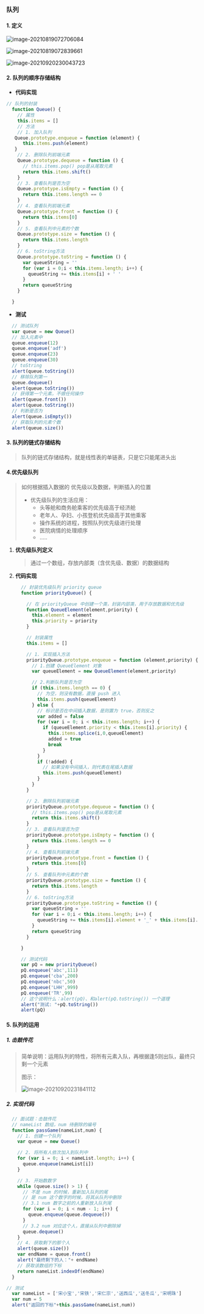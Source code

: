 ### 队列

#### 1. 定义

![image-20210819072706084](https://gitee.com/tangrui-star/picture/raw/master/20210819072706.png)

![image-20210819072839661](https://gitee.com/tangrui-star/picture/raw/master/20210923003015.png)

![image-20210920230043723](https://gitee.com/tangrui-star/picture/raw/master/20210920230043.png)



#### 2. 队列的顺序存储结构

- **代码实现**

```js
// 队列的封装
  function Queue() {
    // 属性
    this.items = []
    // 方法
    // 1. 加入队列
   Queue.prototype.enqueue = function (element) {
      this.items.push(element)
   }
    // 2. 删除队列前端元素
    Queue.prototype.dequeue = function () {
      // this.items.pop() pop是从尾取元素
      return this.items.shift()
    }
    // 3. 查看队列是否为空
    Queue.prototype.isEmpty = function () {
      return this.items.length == 0
    }
    // 4. 查看队列前端元素
    Queue.prototype.front = function () {
      return this.items[0]
    }
    // 5. 查看队列中元素的个数
    Queue.prototype.size = function () {
      return this.items.length
    }
    // 6. toString方法
    Queue.prototype.toString = function () {
      var queueString = ''
      for (var i = 0;i < this.items.length; i++) {
        queueString += this.items[i] + ' '
      }
      return queueString
    }

  }

```

- **测试**

```js
  // 测试队列
  var queue = new Queue()
  // 加入元素中
  queue.enqueue(12)
  queue.enqueue('adf')
  queue.enqueue(23)
  queue.enqueue(30)
  // toString
  alert(queue.toString())
  // 移除队列第一
  queue.dequeue()
  alert(queue.toString())
  // 获得第一个元素，不做任何操作
  alert(queue.front())
  alert(queue.toString())
  // 判断是否为
  alert(queue.isEmpty())
  // 获取队列的元素个数
  alert(queue.size())
```

#### 3. 队列的链式存储结构

> 队列的链式存储结构，就是线性表的单链表，只是它只能尾进头出



#### 4.优先级队列

> 如何根据插入数据的 优先级以及数据，判断插入的位置
>
> - 优先级队列的生活应用：
>   - 头等舱和商务舱乘客的优先级高于经济舱
>   - 老年人、孕妇、小孩登机优先级高于其他乘客
>   - 操作系统的进程，按照队列优先级进行处理
>   - 医院病情的处理顺序
>   - .....

1. **优先级队列定义**

   > 通过一个数组，存放内部类（含优先级、数据）的数据结构

2. **代码实现**

   ```js
     // 封装优先级队列 priority queue
     function priorityQueue() {
   
       // 在 priorityQueue 中创建一个类，封装内部类，用于存放数据和优先级
       function QueueElement(element,priority) {
         this.element = element
         this.priority = priority
       }
   
       // 封装属性
       this.items = []
   
       // 1. 实现插入方法
       priorityQueue.prototype.enqueue = function (element,priority) {
         // 1.创建 QueueElement 对象
         var queueElement = new QueueElement(element,priority)
   
         // 2.判断队列是否为空
         if (this.items.length == 0) {
           // 为空，则没有数据，直接 push 进入
           this.items.push(queueElement)
         } else {
           // 标识是否在中间插入数据，是则置为 true，否则反之
           var added = false
           for (var i = 0; i < this.items.length; i++) {
             if (queueElement.priority < this.items[i].priority) {
               this.items.splice(i,0,queueElement)
               added = true
               break
             }
           }
           if (!added) {
             // 如果没有中间插入，则代表在尾插入数据
             this.items.push(queueElement)
           }
         }
       }
   
       // 2. 删除队列前端元素
       priorityQueue.prototype.dequeue = function () {
         // this.items.pop() pop是从尾取元素
         return this.items.shift()
       }
       // 3. 查看队列是否为空
       priorityQueue.prototype.isEmpty = function () {
         return this.items.length == 0
       }
       // 4. 查看队列前端元素
       priorityQueue.prototype.front = function () {
         return this.items[0]
       }
       // 5. 查看队列中元素的个数
       priorityQueue.prototype.size = function () {
         return this.items.length
       }
       // 6. toString方法
       priorityQueue.prototype.toString = function () {
         var queueString = ''
         for (var i = 0;i < this.items.length; i++) {
           queueString += this.items[i].element + '_' + this.items[i].priority + ' '
         }
         return queueString
       }
   
     }
   ```

   ```js
     // 测试代码
     var pQ = new priorityQueue()
     pQ.enqueue('abc',111)
     pQ.enqueue('cba',200)
     pQ.enqueue('nbc',50)
     pQ.enqueue('LHH',999)
     pQ.enqueue('TR',99)
     // 这个说明什么：alert(pQ)、和alert(pQ.toString()) 一个道理
     alert("测试: "+pQ.toString())
     alert(pQ)
   
   ```

   

#### 5. 队列的运用

##### 1. 击鼓传花

> 简单说明：运用队列的特性，将所有元素入队，再根据逢5则出队，最终只剩一个元素
>
> 图示：
>
> ![image-20210920231841112](https://gitee.com/tangrui-star/picture/raw/master/20210920231841.png)

##### 2. 实现代码

```js
  // 面试题：击鼓传花
  // nameList 数组，num 待删除的编号
  function passGame(nameList,num) {
    // 1. 创建一个队列
    var queue = new Queue()

    // 2. 将所有人依次加入到队列中
    for (var i = 0; i < nameList.length; i++) {
      queue.enqueue(nameList[i])
    }

    // 3. 开始数数字
    while (queue.size() > 1) {
      // 不是 num 的时候，重新加入队列的尾
      // 是 num 这个数字的时候，将其从队列中删除
      // 3.1 num 数字之前的人重新放入队列尾
      for (var i = 0; i < num - 1; i++) {
        queue.enqueue(queue.dequeue())
      }
      // 3.2 num 对应这个人，直接从队列中删除掉
      queue.dequeue()
    }
    // 4. 获取剩下的那个人
    alert(queue.size())
    var endName = queue.front()
    alert("最终剩下的人："+ endName)
    // 获取该数组的下标
    return nameList.indexOf(endName)
  }
```

```js
// 测试
  var nameList = ['宋小宝','宋铁','宋仁宗','送西瓜','送冬瓜','宋明珠']
  var num = 5
  alert("返回的下标"+this.passGame(nameList,num))
```



